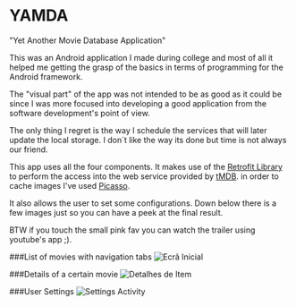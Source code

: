 # YAMDA
"Yet Another Movie Database Application" 

This was an Android application I made during college and most of all it helped me getting the grasp of the basics in terms of programming for the Android framework.

The "visual part" of the app was not intended to be as good as it could be since I was more focused into developing a good application from the software development's point of view. 

The only thing I regret is the way I schedule the services that will later update the local storage. I don´t like the way its done but time is not always our friend. 

This app uses all the four components. It makes use of the [Retrofit Library](http://square.github.io/retrofit) to perform the access into the web service provided by [tMDB](https://www.themoviedb.org/). in order to cache images I've used [Picasso](https://github.com/square/picasso). 

It also allows the user to set some configurations. Down below there is a few images just so you can have a peek at the final result.

BTW if you touch the small pink fav you can watch the trailer using youtube's app ;).

###List of movies with navigation tabs
![Ecrã Inicial](http://i.imgur.com/xobTyXK.png?1)

###Details of a certain movie
![Detalhes de Item](http://i.imgur.com/4PvAi5c.png?1)

###User Settings
![Settings Activity](http://i.imgur.com/B3w5nxw.png?1)
